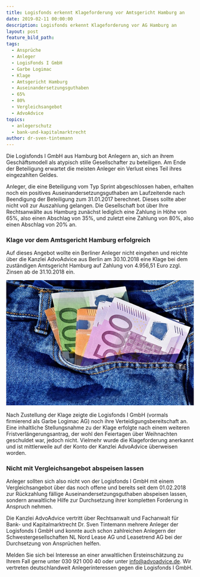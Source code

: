 ```yaml
---
title: Logisfonds erkennt Klageforderung vor Amtsgericht Hamburg an
date: 2019-02-11 00:00:00
description: Logisfonds erkennt Klageforderung vor AG Hamburg an
layout: post
feature_bild_path:
tags:
  - Ansprüche
  - Anleger
  - LogisFonds I GmbH
  - Garbe Logimac
  - Klage
  - Amtsgericht Hamburg
  - Auseinandersetzungsguthaben
  - 65%
  - 80%
  - Vergleichsangebot
  - AdvoAdvice
topics:
  - anlegerschutz
  - bank-und-kapitalmarktrecht
author: dr-sven-tintemann
---
```


Die Logisfonds I GmbH aus Hamburg bot Anlegern an, sich an ihrem Geschäftsmodell als atypisch stille Gesellschafter zu beteiligen. Am Ende der Beteiligung erwartet die meisten Anleger ein Verlust eines Teil ihres eingezahlten Geldes.

Anleger, die eine Beteiligung vom Typ Sprint abgeschlossen haben, erhalten noch ein positives Auseinandersetzungsguthaben am Laufzeitende nach Beendigung der Beteiligung zum 31.01.2017 berechnet. Dieses sollte aber nicht voll zur Auszahlung gelangen. Die Gesellschaft bot über Ihre Rechtsanwälte aus Hamburg zunächst lediglich eine Zahlung in Höhe von 65%, also einen Abschlag von 35%, und zuletzt eine Zahlung von 80%, also einen Abschlag von 20% an.

### Klage vor dem Amtsgericht Hamburg erfolgreich

Auf dieses Angebot wollte ein Berliner Anleger nicht eingehen und reichte über die Kanzlei AdvoAdvice aus Berlin am 30.10.2018 eine Klage bei dem zuständigen Amtsgericht Hamburg auf Zahlung von 4.956,51 Euro zzgl. Zinsen ab de 31.10.2018 ein.

![Geld zurück - Foto Pixabay](/uploads/money-3115984-640-1.jpg "Logisfonds zahlt nach Klage an Anleger")

Nach Zustellung der Klage zeigte die Logisfonds I GmbH (vormals firmierend als Garbe Logimac AG) noch ihre Verteidigungsbereitschaft an. Eine inhaltliche Stellungsnahme zu der Klage erfolgte nach einem weiteren Fristverlängerungsantrag, der wohl den Feiertagen über Weihnachten geschuldet war, jedoch nicht. Vielmehr wurde die Klageforderung anerkannt und ist mittlerweile auf der Konto der Kanzlei AdvoAdvice überweisen worden.

### Nicht mit Vergleichsangebot abspeisen lassen

Anleger sollten sich also nicht von der Logisfonds I GmbH mit einem Vergleichsangebot über das noch offene und bereits seit dem 01.02.2018 zur Rückzahlung fällige Auseinandersetzungsguthaben abspeisen lassen, sondern anwaltliche Hilfe zur Durchsetzung ihrer kompletten Forderung in Anspruch nehmen.

Die Kanzlei AdvoAdvice vertritt über Rechtsanwalt und Fachanwalt für Bank- und Kapitalmarktrecht Dr. Sven Tintemann mehrere Anleger der Logisfonds I GmbH und konnte auch schon zahlreichen Anlegern der Schwestergesellschaften NL Nord Lease AG und Leasetrend AG bei der Durchsetzung von Ansprüchen helfen.

Melden Sie sich bei Interesse an einer anwaltlichen Ersteinschätzung zu Ihrem Fall gerne unter 030 921 000 40 oder unter info@advoadvice.de. Wir vertreten deutschlandweit Anlegerinteressen gegen die Logisfonds I GmbH.